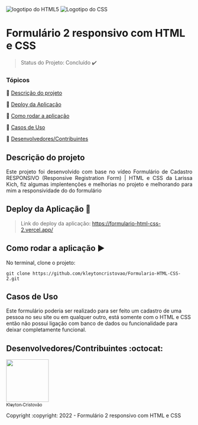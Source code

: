 <div sytle="display: flex; justify-content: space-arround">
    <img  src="https://img.shields.io/badge/HTML5-E34F26?style=for-the-badge&logo=html5&logoColor=white"  alt="logotipo do HTML5">
    <img  src="https://img.shields.io/badge/CSS3-1572B6?style=for-the-badge&logo=css3&logoColor=white"  alt="Logotipo do CSS">

</div>

<h1>Formulário 2 responsivo com HTML e CSS</h1>

> Status do Projeto: Concluído :heavy_check_mark:

### Tópicos 

:small_blue_diamond: [Descrição do projeto](#descrição-do-projeto)

:small_blue_diamond: [Deploy da Aplicação](#deploy-da-aplicação-dash)

:small_blue_diamond: [Como rodar a aplicação](#como-rodar-a-aplicação)

:small_blue_diamond: [Casos de Uso](#casos-de-uso)

:small_blue_diamond: [Desenvolvedores/Contribuintes](#desenvolvedores/contribuintes)


## Descrição do projeto 

<p align="justify">
  Este projeto foi desenvolvido com base no vídeo <a src="https://www.youtube.com/watch?v=zWw0npNDkVM&list=UUo-gJ8RnTn5akHqHvO55DVA&index=1">Formulário de Cadastro RESPONSIVO (Responsive Registration Form) | HTML e CSS</a> da Larissa Kich, fiz algumas implentenções e melhorias no projeto e melhorando para mim a responsividade do do formulário
</p>

## Deploy da Aplicação :dash:

> Link do deploy da aplicação: https://formulario-html-css-2.vercel.app/


## Como rodar a aplicação :arrow_forward:

No terminal, clone o projeto: 

```
git clone https://github.com/kleytoncristovao/Formulario-HTML-CSS-2.git
```

## Casos de Uso

Este formulário poderia ser realizado para ser feito um cadastro de uma pessoa no seu site ou em qualquer outro, está somente com o HTML e CSS então não possui ligação com banco de dados ou funcionalidade para deixar completamente funcional.


## Desenvolvedores/Contribuintes :octocat:

[<img src="https://github.com/kleytoncristovao.png" width=115><br><sub>Kleyton Cristovão</sub>](https://github.com/kleytoncristovao) 

<p style="text-align: 'center'; "> Copyright :copyright: 2022 - Formulário 2 responsivo com HTML e CSS </p>
